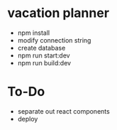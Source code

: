 # vacation planner
- npm install
- modify connection string
- create database
- npm run start:dev
- npm run build:dev

# To-Do
- separate out react components
- deploy
